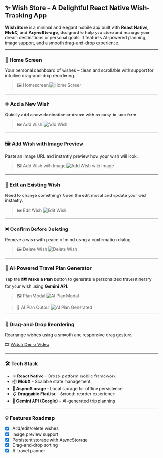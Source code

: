 ## ✨ Wish Store – A Delightful React Native Wish-Tracking App

**Wish Store** is a minimal and elegant mobile app built with **React Native**, **MobX**, and **AsyncStorage**, designed to help you store and manage your dream destinations or personal goals. It features AI-powered planning, image support, and a smooth drag-and-drop experience.

---

### 📱 Home Screen

Your personal dashboard of wishes – clean and scrollable with support for intuitive drag-and-drop reordering.

> 🖼️ Homescreen
> ![Home Screen](https://github.com/user-attachments/assets/35a2d7de-de18-4ac1-8b63-c9c582a837d7)

---

### ➕ Add a New Wish

Quickly add a new destination or dream with an easy-to-use form.

> 🖼️ Add Wish
> ![Add Wish](https://github.com/user-attachments/assets/5fd6da89-d62b-40ac-916b-a00276897fa7)

---

### 🖼️ Add Wish with Image Preview

Paste an image URL and instantly preview how your wish will look.

> 🖼️ Add Wish with Image
> ![Add Wish with Image](https://github.com/user-attachments/assets/bf3d9521-0212-4fa1-a4b1-c5674bbd8019)

---

### 📝 Edit an Existing Wish

Need to change something? Open the edit modal and update your wish instantly.

> 🖼️ Edit Wish
> ![Edit Wish](https://github.com/user-attachments/assets/5d2e8a68-1185-46bd-9809-3bd1168e3031)

---

### ❌ Confirm Before Deleting

Remove a wish with peace of mind using a confirmation dialog.

> 🖼️ Delete Wish
> ![Delete Wish](https://github.com/user-attachments/assets/582a81d4-8693-4be3-b4b9-0ceffea31274)

---

### 🤖 AI-Powered Travel Plan Generator

Tap the **🗺 Make a Plan** button to generate a personalized travel itinerary for your wish using **Gemini API**.

> 🖼️ Plan Modal
> ![AI Plan Modal](https://github.com/user-attachments/assets/7527b9a4-6448-45da-95e3-24951827b5df)

> 🧠 AI Plan Output
> ![AI Plan Generated](https://github.com/user-attachments/assets/d9aec91d-e440-438a-851b-380649529b34)

---

### 🔀 Drag-and-Drop Reordering

Rearrange wishes using a smooth and responsive drag gesture.

🎞️ [Watch Demo Video](https://github.com/user-attachments/assets/0e7be8fc-06c8-4b6b-8812-4ff47f6bb83e)

---

### 🛠️ Tech Stack

* ⚛️ **React Native** – Cross-platform mobile framework
* 📦 **MobX** – Scalable state management
* 💾 **AsyncStorage** – Local storage for offline persistence
* 📋 **Draggable FlatList** – Smooth reorder experience
* 🤖 **Gemini API (Google)** – AI-generated trip planning

---

### 💡 Features Roadmap

* [x] Add/edit/delete wishes
* [x] Image preview support
* [x] Persistent storage with AsyncStorage
* [x] Drag-and-drop sorting
* [x] AI travel planner
